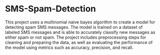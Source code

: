 # SMS-Spam-Detection
This project uses a multinomial naive bayes algorithm to create a model for detecting spam SMS messages. 
The model is trained on a dataset of labeled SMS messages and is able to accurately classify new messages as either spam or not spam. 
The project includes preprocessing steps for cleaning and preparing the data, as well as evaluating the performance of the model using metrics such as accuracy, precision, and recall. 

